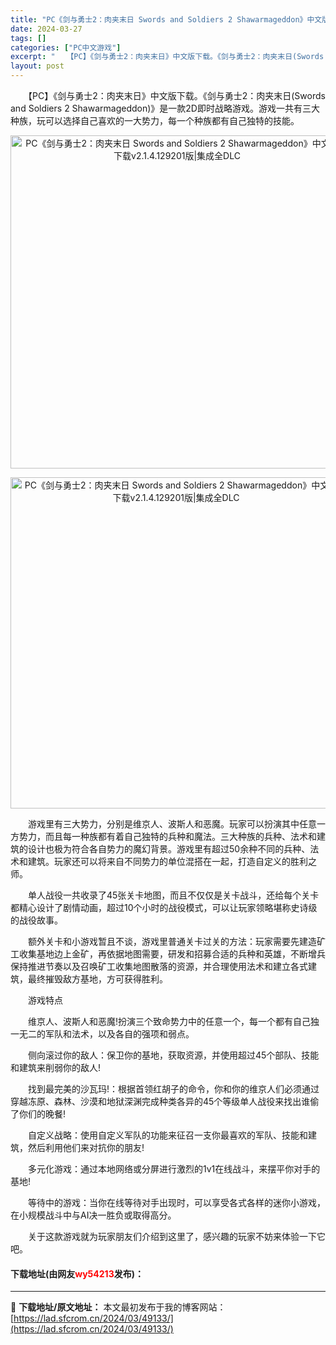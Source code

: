 ```yaml
---
title: "PC《剑与勇士2：肉夹末日 Swords and Soldiers 2 Shawarmageddon》中文版下载v2.1.4.129201版|集成全DLC"
date: 2024-03-27
tags: []
categories: ["PC中文游戏"]
excerpt: "　　【PC】《剑与勇士2：肉夹末日》中文版下载。《剑与勇士2：肉夹末日(Swords and Soldiers 2 Shawarmageddon)》是一款2D即时战略游戏。游戏一共有三大种族，玩可以选择自己喜欢的一大势力，每一个种族都有自己独特的技能。 　　游戏里有三大势力，分别是维京人、波斯人和恶&hellip;"
layout: post
---
```


 <p>　　【PC】《剑与勇士2：肉夹末日》中文版下载。《剑与勇士2：肉夹末日(Swords and Soldiers 2 Shawarmageddon)》是一款2D即时战略游戏。游戏一共有三大种族，玩可以选择自己喜欢的一大势力，每一个种族都有自己独特的技能。</p> <p align="center"><img align="" border="0" src="https://lad.sfcrom.cn/wp-content/uploads/2024/03/20240327_6603756472d20.webp" width="533" alt="PC《剑与勇士2：肉夹末日 Swords and Soldiers 2 Shawarmageddon》中文版下载v2.1.4.129201版|集成全DLC" /></p> <p align="center"><img align="" border="0" src="https://lad.sfcrom.cn/wp-content/uploads/2024/03/20240327_66037564c503c.webp" width="530" alt="PC《剑与勇士2：肉夹末日 Swords and Soldiers 2 Shawarmageddon》中文版下载v2.1.4.129201版|集成全DLC" /></p> <p>　　游戏里有三大势力，分别是维京人、波斯人和恶魔。玩家可以扮演其中任意一方势力，而且每一种族都有着自己独特的兵种和魔法。三大种族的兵种、法术和建筑的设计也极为符合各自势力的魔幻背景。游戏里有超过50余种不同的兵种、法术和建筑。玩家还可以将来自不同势力的单位混搭在一起，打造自定义的胜利之师。</p> <p>　　单人战役一共收录了45张关卡地图，而且不仅仅是关卡战斗，还给每个关卡都精心设计了剧情动画，超过10个小时的战役模式，可以让玩家领略堪称史诗级的战役故事。</p> <p>　　额外关卡和小游戏暂且不谈，游戏里普通关卡过关的方法：玩家需要先建造矿工收集基地边上金矿，再依据地图需要，研发和招募合适的兵种和英雄，不断增兵保持推进节奏以及召唤矿工收集地图散落的资源，并合理使用法术和建立各式建筑，最终摧毁敌方基地，方可获得胜利。</p> <p>　　游戏特点</p> <p>　　维京人、波斯人和恶魔!扮演三个致命势力中的任意一个，每一个都有自己独一无二的军队和法术，以及各自的强项和弱点。</p> <p>　　侧向滚过你的敌人：保卫你的基地，获取资源，并使用超过45个部队、技能和建筑来削弱你的敌人!</p> <p>　　找到最完美的沙瓦玛!：根据首领红胡子的命令，你和你的维京人们必须通过穿越冻原、森林、沙漠和地狱深渊完成种类各异的45个等级单人战役来找出谁偷了你们的晚餐!</p> <p>　　自定义战略：使用自定义军队的功能来征召一支你最喜欢的军队、技能和建筑，然后利用他们来对抗你的朋友!</p> <p>　　多元化游戏：通过本地网络或分屏进行激烈的1v1在线战斗，来摆平你对手的基地!</p> <p>　　等待中的游戏：当你在线等待对手出现时，可以享受各式各样的迷你小游戏，在小规模战斗中与AI决一胜负或取得高分。</p> <p>　　关于这款游戏就为玩家朋友们介绍到这里了，感兴趣的玩家不妨来体验一下它吧。</p> <p><h4>下载地址(由网友<font color="red">wy54213</font>发布)：</h4></p> 

---
📖 **下载地址/原文地址：** 本文最初发布于我的博客网站：[https://lad.sfcrom.cn/2024/03/49133/](https://lad.sfcrom.cn/2024/03/49133/)
